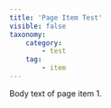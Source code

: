 ```yaml
---
title: 'Page Item Test'
visible: false
taxonomy:
    category:
        - test
    tag:
        - item
---
```


Body text of page item 1.